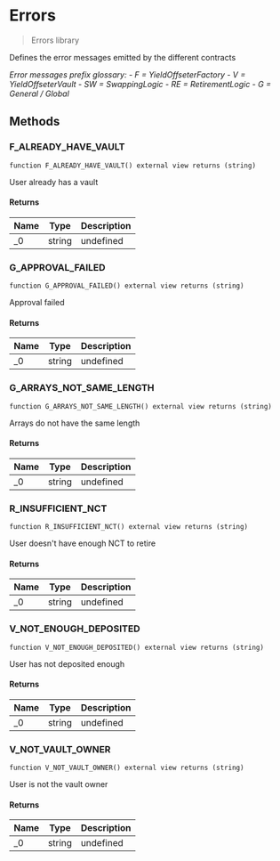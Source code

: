 # Errors



> Errors library

Defines the error messages emitted by the different contracts

*Error messages prefix glossary:  - F = YieldOffseterFactory  - V = YieldOffseterVault  - SW = SwappingLogic  - RE = RetirementLogic  - G = General / Global*

## Methods

### F_ALREADY_HAVE_VAULT

```solidity
function F_ALREADY_HAVE_VAULT() external view returns (string)
```

User already has a vault




#### Returns

| Name | Type | Description |
|---|---|---|
| _0 | string | undefined |

### G_APPROVAL_FAILED

```solidity
function G_APPROVAL_FAILED() external view returns (string)
```

Approval failed




#### Returns

| Name | Type | Description |
|---|---|---|
| _0 | string | undefined |

### G_ARRAYS_NOT_SAME_LENGTH

```solidity
function G_ARRAYS_NOT_SAME_LENGTH() external view returns (string)
```

Arrays do not have the same length




#### Returns

| Name | Type | Description |
|---|---|---|
| _0 | string | undefined |

### R_INSUFFICIENT_NCT

```solidity
function R_INSUFFICIENT_NCT() external view returns (string)
```

User doesn&#39;t have enough NCT to retire




#### Returns

| Name | Type | Description |
|---|---|---|
| _0 | string | undefined |

### V_NOT_ENOUGH_DEPOSITED

```solidity
function V_NOT_ENOUGH_DEPOSITED() external view returns (string)
```

User has not deposited enough




#### Returns

| Name | Type | Description |
|---|---|---|
| _0 | string | undefined |

### V_NOT_VAULT_OWNER

```solidity
function V_NOT_VAULT_OWNER() external view returns (string)
```

User is not the vault owner




#### Returns

| Name | Type | Description |
|---|---|---|
| _0 | string | undefined |




